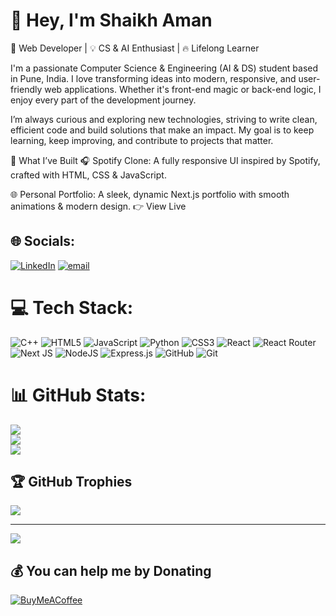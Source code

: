 # 👋 Hey, I'm Shaikh Aman  
🚀 Web Developer | 💡 CS & AI Enthusiast | 🔥 Lifelong Learner

I'm a passionate Computer Science & Engineering (AI & DS) student based in Pune, India. I love transforming ideas into modern, responsive, and user-friendly web applications. Whether it's front-end magic or back-end logic, I enjoy every part of the development journey.

I’m always curious and exploring new technologies, striving to write clean, efficient code and build solutions that make an impact. My goal is to keep learning, keep improving, and contribute to projects that matter.

🚩 What I’ve Built
🎧 Spotify Clone:
A fully responsive UI inspired by Spotify, crafted with HTML, CSS & JavaScript.

🌐 Personal Portfolio:
A sleek, dynamic Next.js portfolio with smooth animations & modern design.
👉 View Live


## 🌐 Socials:
[![LinkedIn](https://img.shields.io/badge/LinkedIn-%230077B5.svg?logo=linkedin&logoColor=white)](https://linkedin.com/in/shaikh-aman-548958257) [![email](https://img.shields.io/badge/Email-D14836?logo=gmail&logoColor=white)](mailto:amaanahmed2022@gmail.com) 

# 💻 Tech Stack:
![C++](https://img.shields.io/badge/c++-%2300599C.svg?style=for-the-badge&logo=c%2B%2B&logoColor=white) ![HTML5](https://img.shields.io/badge/html5-%23E34F26.svg?style=for-the-badge&logo=html5&logoColor=white) ![JavaScript](https://img.shields.io/badge/javascript-%23323330.svg?style=for-the-badge&logo=javascript&logoColor=%23F7DF1E) ![Python](https://img.shields.io/badge/python-3670A0?style=for-the-badge&logo=python&logoColor=ffdd54) ![CSS3](https://img.shields.io/badge/css3-%231572B6.svg?style=for-the-badge&logo=css3&logoColor=white) ![React](https://img.shields.io/badge/react-%2320232a.svg?style=for-the-badge&logo=react&logoColor=%2361DAFB) ![React Router](https://img.shields.io/badge/React_Router-CA4245?style=for-the-badge&logo=react-router&logoColor=white) ![Next JS](https://img.shields.io/badge/Next-black?style=for-the-badge&logo=next.js&logoColor=white) ![NodeJS](https://img.shields.io/badge/node.js-6DA55F?style=for-the-badge&logo=node.js&logoColor=white) ![Express.js](https://img.shields.io/badge/express.js-%23404d59.svg?style=for-the-badge&logo=express&logoColor=%2361DAFB) ![GitHub](https://img.shields.io/badge/github-%23121011.svg?style=for-the-badge&logo=github&logoColor=white) ![Git](https://img.shields.io/badge/git-%23F05033.svg?style=for-the-badge&logo=git&logoColor=white)
# 📊 GitHub Stats:
![](https://github-readme-stats.vercel.app/api?username=shaikhaman1&theme=dark&hide_border=false&include_all_commits=false&count_private=false)<br/>
![](https://nirzak-streak-stats.vercel.app/?user=shaikhaman1&theme=dark&hide_border=false)<br/>
![](https://github-readme-stats.vercel.app/api/top-langs/?username=shaikhaman1&theme=dark&hide_border=false&include_all_commits=false&count_private=false&layout=compact)

## 🏆 GitHub Trophies
![](https://github-profile-trophy.vercel.app/?username=shaikhaman1&theme=radical&no-frame=false&no-bg=true&margin-w=4)


---
[![](https://visitcount.itsvg.in/api?id=shaikhaman1&icon=0&color=0)](https://visitcount.itsvg.in)

  ## 💰 You can help me by Donating
  [![BuyMeACoffee](https://img.shields.io/badge/Buy%20Me%20a%20Coffee-ffdd00?style=for-the-badge&logo=buy-me-a-coffee&logoColor=black)](https://buymeacoffee.com/amaan11) 

  
<!-- Proudly created with GPRM ( https://gprm.itsvg.in ) -->

<!--
**SHAIKHAMAN1/shaikhaman1** is a ✨ _special_ ✨ repository because its `README.md` (this file) appears on your GitHub profile.

Here are some ideas to get you started:

- 🔭 I’m currently working on ...
- 🌱 I’m currently learning ...
- 👯 I’m looking to collaborate on ...
- 🤔 I’m looking for help with ...
- 💬 Ask me about ...
- 📫 How to reach me: ...
- 😄 Pronouns: ...
- ⚡ Fun fact: ...
-->

